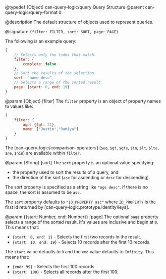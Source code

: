 @typedef {Object} can-query-logic/query Query Structure
@parent can-query-logic/query-format 0

@description The default structure of objects used to represent
queries.  

@signature `{filter: FILTER, sort: SORT, page: PAGE}`


The following is an example query:

```js
{
    // Selects only the todos that match.
    filter: {
        complete: false
    },
    // Sort the results of the selection
    sort: "name desc",
    // Selects a range of the sorted result
    page: {start: 0, end: 19}
}
```

@param {Object} [filter] The `filter` property is an object of property names to values like:

```js
{
    filter: {
        age: {$gt: 21},
        name: ["Justin","Ramiya"]
    }
}
```

The [can-query-logic/comparison-operators] (`$eq`, `$gt`, `$gte`, `$in`, `$lt`, `$lte`, `$ne`, `$nin`)
are available within `filter`.


@param {String} [sort] The `sort` property is an optional value specifying:
- the property used to sort the results of a query, and
- the direction of the sort (`asc` for ascending or `desc` for descending).

The sort property is specified as a string like `"age desc"`.  If there is no space,
the sort is assumed to be `asc`.

The `sort` property defaults to `"ID_PROPERTY asc"` where `ID_PROPERTY` is the first
id returned by [can-query-logic.prototype.identityKeys].

@param {{start: Number, end: Number}} [page] The optional `page` property selects a range of the sorted result. It's values are inclusive and begin at `0`.  This means that:

 - `{start: 0, end: 1}` - Selects the first two records in the result.
 - `{start: 10, end: 19}` - Selects 10 records after the first 10 records.

The `start` value defaults to `0` and the `end` value defaults to `Infinity`.  This means that:

- `{end: 99}` - Selects the first 100 records.
- `{start: 100}` - Selects all records after the first 100.
